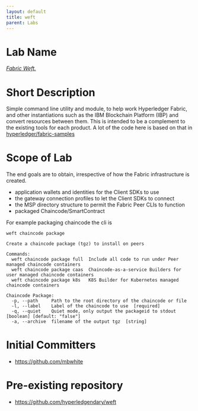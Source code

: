 ```yaml
---
layout: default
title: weft
parent: Labs
---
```

# Lab Name
[_Fabric Weft._](https://github.com/hyperledgendary/weft)

# Short Description
Simple command line utility and module, to help work Hyperledger Fabric, and other instantiations such as the IBM Blockchain Platform (IBP) and convert resources between them. This is intended to be a complement to the existing tools for each product. A lot of the code here is based on that in [hyperledger/fabric-samples](https://github.com/hyperledger/fabric-samples)

# Scope of Lab
The end goals are to obtain, irrespective of how the Fabric infrastructure is created.

- application wallets and identities for the Client SDKs to use
- the gateway connection profiles to let the Client SDKs to connect
- the MSP directory structure to permit the Fabric Peer CLIs to function
- packaged Chaincode/SmartContract


For example packaging chaincode the cli is 

```
weft chaincode package

Create a chaincode package (tgz) to install on peers

Commands:
  weft chaincode package full  Include all code to run under Peer managed chaincode containers
  weft chaincode package caas  Chaincode-as-a-service Builders for user managed chaincode containers
  weft chaincode package k8s   K8S Builder for Kubernetes managed chaincode containers

Chaincode Package:
  -p, --path     Path to the root directory of the chaincode or file
  -l, --label    Label of the chaincode to use  [required]
  -q, --quiet    Quiet mode, only output the packageid to stdout  [boolean] [default: "false"]
  -a, --archive  filename of the output tgz  [string]
  ```



# Initial Committers

- https://github.com/mbwhite

# Pre-existing repository
- https://github.com/hyperledgendary/weft
